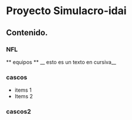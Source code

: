 # Proyecto Simulacro-idai
## Contenido.
### NFL
** equipos **
__ esto es un texto en cursiva__
### cascos
* items 1
* Items 2
### cascos2
